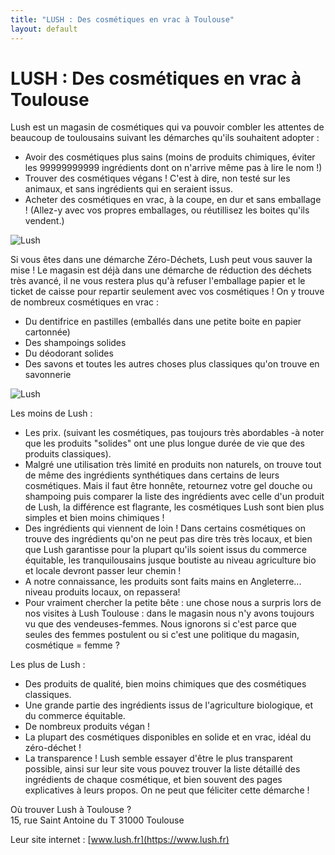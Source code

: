 ```yaml
---
title: "LUSH : Des cosmétiques en vrac à Toulouse"
layout: default
---
```


# LUSH : Des cosmétiques en vrac à Toulouse

Lush est un magasin de cosmétiques qui va pouvoir combler les attentes de beaucoup de toulousains suivant les démarches qu'ils souhaitent adopter :

- Avoir des cosmétiques plus sains (moins de produits chimiques, éviter les 99999999999 ingrédients dont on n'arrive même pas à lire le nom !)
- Trouver des cosmétiques végans ! C'est à dire, non testé sur les animaux, et sans ingrédients qui en seraient issus.
- Acheter des cosmétiques en vrac, à la coupe, en dur et sans emballage ! (Allez-y avec vos propres emballages, ou réutillisez les boites qu'ils vendent.)

![Lush](http://i57.servimg.com/u/f57/14/13/54/94/lush-110.jpg)

Si vous êtes dans une démarche Zéro-Déchets, Lush peut vous sauver la mise ! Le magasin est déjà dans une démarche de réduction des déchets très avancé, il ne vous restera plus qu'à refuser l'emballage papier et le ticket de caisse pour repartir seulement avec vos cosmétiques ! On y trouve de nombreux cosmétiques en vrac :

- Du dentifrice en pastilles (emballés dans une petite boite en papier cartonnée)
- Des shampoings solides
- Du déodorant solides
- Des savons et toutes les autres choses plus classiques qu'on trouve en savonnerie

![Lush](http://i57.servimg.com/u/f57/14/13/54/94/lush-210.jpg)

Les moins de Lush :

- Les prix. (suivant les cosmétiques, pas toujours très abordables -à noter que les produits "solides" ont une plus longue durée de vie que des produits classiques).
- Malgré une utilisation très limité en produits non naturels, on trouve tout de même des ingrédients synthétiques dans certains de leurs cosmétiques. Mais il faut être honnête, retournez votre gel douche ou shampoing puis comparer la liste des ingrédients avec celle d'un produit de Lush, la différence est flagrante, les cosmétiques Lush sont bien plus simples et bien moins chimiques !
- Des ingrédients qui viennent de loin ! Dans certains cosmétiques on trouve des ingrédients qu'on ne peut pas dire très très locaux, et bien que Lush garantisse pour la plupart qu'ils soient issus du commerce équitable, les tranquilousains jusque boutiste au niveau agriculture bio et locale devront passer leur chemin !
- A notre connaissance, les produits sont faits mains en Angleterre... niveau produits locaux, on repassera!
- Pour vraiment chercher la petite bête : une chose nous a surpris lors de nos visites à Lush Toulouse : dans le magasin nous n'y avons toujours vu que des vendeuses-femmes. Nous ignorons si c'est parce que seules des femmes postulent ou si c'est une politique du magasin, cosmétique = femme ? 


Les plus de Lush :

- Des produits de qualité, bien moins chimiques que des cosmétiques classiques.
- Une grande partie des ingrédients issus de l'agriculture biologique, et du commerce équitable.
- De nombreux produits végan !
- La plupart des cosmétiques disponibles en solide et en vrac, idéal du zéro-déchet !
- La transparence ! Lush semble essayer d'être le plus transparent possible, ainsi sur leur site vous pouvez trouver la liste détaillé des ingrédients de chaque cosmétique, et bien souvent des pages explicatives à leurs propos. On ne peut que féliciter cette démarche !


Où trouver Lush à Toulouse ?  
   15, rue Saint Antoine du T
   31000 Toulouse

Leur site internet : [www.lush.fr](https://www.lush.fr)
